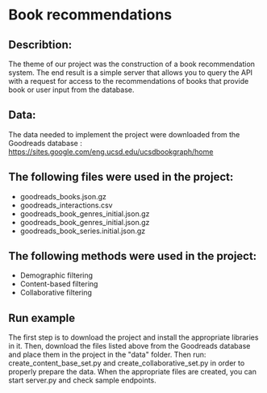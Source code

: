 # Book recommendations

## Describtion:
The theme of our project was the construction of a book recommendation system. The end result is a simple server that allows you to query the API with a request for access to the recommendations of books that provide book or user input from the database.

## Data:
The data needed to implement the project were downloaded from the Goodreads database : https://sites.google.com/eng.ucsd.edu/ucsdbookgraph/home

## The following files were used in the project:
- goodreads_books.json.gz
- goodreads_interactions.csv
- goodreads_book_genres_initial.json.gz
- goodreads_book_genres_initial.json.gz
- goodreads_book_series.initial.json.gz

## The following methods were used in the project:
- Demographic filtering
- Content-based filtering
- Collaborative filtering

## Run example
The first step is to download the project and install the appropriate libraries in it. Then, download the files listed above from the Goodreads database and place them in the project in the "data" folder.
Then run: create_content_base_set.py and create_collaborative_set.py in order to properly prepare the data.
When the appropriate files are created, you can start server.py and check sample endpoints.


